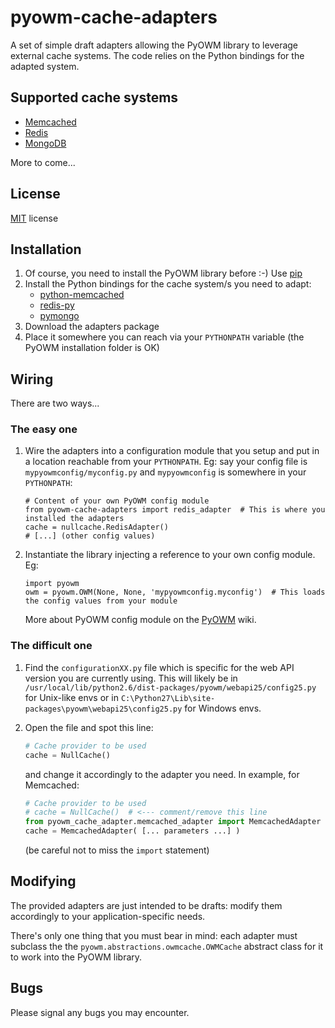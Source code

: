 pyowm-cache-adapters
====================

A set of simple draft adapters allowing the PyOWM library to leverage external cache systems.
The code relies on the Python bindings for the adapted system.

Supported cache systems
-----------------------
* [Memcached](http://memcached.org/)
* [Redis](http://redis.io)
* [MongoDB](http://www.mongodb.org/)

More to come...

License
-------
[MIT](https://github.com/csparpa/pyowm-cache-adapters/blob/master/LICENSE) license

Installation
------------
1. Of course, you need to install the PyOWM library before :-) Use [pip](https://pypi.python.org/pypi/pip)
2. Install the Python bindings for the cache system/s you need to adapt:
    * [python-memcached](https://pypi.python.org/pypi/python-memcached)
    * [redis-py](https://pypi.python.org/pypi/redis/)
    * [pymongo](https://pypi.python.org/pypi/pymongo/)
3. Download the adapters package
4. Place it somewhere you can reach via your `PYTHONPATH` variable (the PyOWM installation folder is OK)

Wiring
------
There are two ways...

### The easy one
1. Wire the adapters into a configuration module that you setup and put in a location reachable from your `PYTHONPATH`. Eg: say your config file is `mypyowmconfig/myconfig.py` and `mypyowmconfig` is somewhere in your `PYTHONPATH`:
    ```
    # Content of your own PyOWM config module
    from pyowm-cache-adapters import redis_adapter  # This is where you installed the adapters
    cache = nullcache.RedisAdapter()
    # [...] (other config values)
    ```
    
2. Instantiate the library injecting a reference to your own config module. Eg:

   ```
   import pyowm
   owm = pyowm.OWM(None, None, 'mypyowmconfig.myconfig')  # This loads the config values from your module
   ```

   More about PyOWM config module on the [PyOWM](https://github.com/csparpa/pyowm) wiki.

### The difficult one

1. Find the `configurationXX.py` file which is specific for the web API version you are currently using. This will likely be in `/usr/local/lib/python2.6/dist-packages/pyowm/webapi25/config25.py` for Unix-like envs or in `C:\Python27\Lib\site-packages\pyowm\webapi25\config25.py` for Windows envs.

2. Open the file and spot this line:
    ```python
    # Cache provider to be used
    cache = NullCache()
    ```
   and change it accordingly to the adapter you need. In example, for Memcached:
   ```python
   # Cache provider to be used
   # cache = NullCache()  # <--- comment/remove this line
   from pyowm_cache_adapter.memcached_adapter import MemcachedAdapter
   cache = MemcachedAdapter( [... parameters ...] )
   ```
   (be careful not to miss the `import` statement)

Modifying
---------
The provided adapters are just intended to be drafts: modify them accordingly
to your application-specific needs.

There's only one thing that you must bear in mind: each adapter must subclass the
the `pyowm.abstractions.owmcache.OWMCache` abstract class for it to work into the PyOWM library.

Bugs
----
Please signal any bugs you may encounter.
